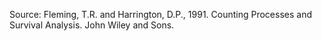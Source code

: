 Source: Fleming, T.R. and Harrington, D.P., 1991. Counting Processes and Survival Analysis. John Wiley and Sons.

